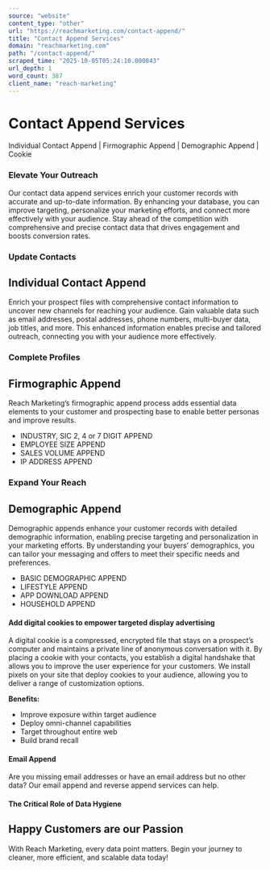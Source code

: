 ```yaml
---
source: "website"
content_type: "other"
url: "https://reachmarketing.com/contact-append/"
title: "Contact Append Services"
domain: "reachmarketing.com"
path: "/contact-append/"
scraped_time: "2025-10-05T05:24:10.000843"
url_depth: 1
word_count: 387
client_name: "reach-marketing"
---
```


# Contact Append Services

Individual Contact Append | Firmographic Append | Demographic Append | Cookie

### Elevate Your Outreach

Our contact data append services enrich your customer records with accurate and up-to-date information. By enhancing your database, you can improve targeting, personalize your marketing efforts, and connect more effectively with your audience. Stay ahead of the competition with comprehensive and precise contact data that drives engagement and boosts conversion rates.

### Update Contacts

## Individual Contact Append

Enrich your prospect files with comprehensive contact information to uncover new channels for reaching your audience. Gain valuable data such as email addresses, postal addresses, phone numbers, multi-buyer data, job titles, and more. This enhanced information enables precise and tailored outreach, connecting you with your audience more effectively.

### Complete Profiles

## Firmographic Append

Reach Marketing’s firmographic append process adds essential data elements to your customer and prospecting base to enable better personas and improve results.

- INDUSTRY, SIC 2, 4 or 7 DIGIT APPEND  
- EMPLOYEE SIZE APPEND  
- SALES VOLUME APPEND  
- IP ADDRESS APPEND

### Expand Your Reach

## Demographic Append

Demographic appends enhance your customer records with detailed demographic information, enabling precise targeting and personalization in your marketing efforts. By understanding your buyers’ demographics, you can tailor your messaging and offers to meet their specific needs and preferences.

- BASIC DEMOGRAPHIC APPEND  
- LIFESTYLE APPEND  
- APP DOWNLOAD APPEND  
- HOUSEHOLD APPEND

#### Add digital cookies to empower targeted display advertising

A digital cookie is a compressed, encrypted file that stays on a prospect’s computer and maintains a private line of anonymous conversation with it. By placing a cookie with your contacts, you establish a digital handshake that allows you to improve the user experience for your customers. We install pixels on your site that deploy cookies to your audience, allowing you to deliver a range of customization options.

**Benefits:**

- Improve exposure within target audience  
- Deploy omni-channel capabilities  
- Target throughout entire web  
- Build brand recall

#### Email Append

Are you missing email addresses or have an email address but no other data? Our email append and reverse append services can help.

#### The Critical Role of Data Hygiene

## Happy Customers are our Passion

With Reach Marketing, every data point matters. Begin your journey to cleaner, more efficient, and scalable data today!